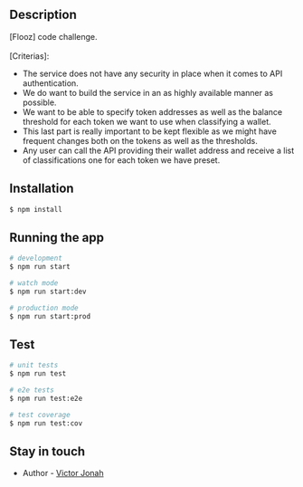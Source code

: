 ## Description

[Flooz] code challenge.
<br>
<br>
[Criterias]:

- The service does not have any security in place when it comes to API authentication.
- We do want to build the service in an as highly available manner as possible.
- We want to be able to specify token addresses as well as the balance threshold for
  each token we want to use when classifying a wallet.
- This last part is really important to be kept flexible as we might have frequent changes
  both on the tokens as well as the thresholds.
- Any user can call the API providing their wallet address and receive a list of
  classifications one for each token we have preset.

## Installation

```bash
$ npm install
```

## Running the app

```bash
# development
$ npm run start

# watch mode
$ npm run start:dev

# production mode
$ npm run start:prod
```

## Test

```bash
# unit tests
$ npm run test

# e2e tests
$ npm run test:e2e

# test coverage
$ npm run test:cov
```

## Stay in touch

- Author - [Victor Jonah](https://www.github.com/Vectormike)
